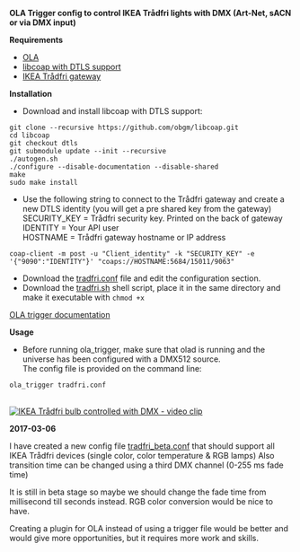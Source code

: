 **OLA Trigger config to control IKEA Trådfri lights with DMX (Art-Net, sACN or via DMX input)**

**Requirements**

* [OLA](https://www.openlighting.org/ola/)
* [libcoap with DTLS support](https://github.com/obgm/libcoap)
* [IKEA Trådfri gateway](http://www.ikea.com/gb/en/products/lighting/smart-lighting/tr%C3%A5dfri-gateway-white-art-20337807/)

**Installation**
  
* Download and install libcoap with DTLS support:
```sudo apt-get install libtool
git clone --recursive https://github.com/obgm/libcoap.git
cd libcoap
git checkout dtls
git submodule update --init --recursive
./autogen.sh
./configure --disable-documentation --disable-shared
make
sudo make install
```

* Use the following string to connect to the Trådfri gateway and create a new DTLS identity  (you will get a pre shared key from the gateway)  
SECURITY_KEY = Trådfri security key. Printed on the back of gateway  
IDENTITY = Your API user  
HOSTNAME = Trådfri gateway hostname or IP address  
  
```coap-client -m post -u "Client_identity" -k "SECURITY_KEY" -e '{"9090":"IDENTITY"}' "coaps://HOSTNAME:5684/15011/9063"```  
* Download the [tradfri.conf](tradfri.conf) file and edit the configuration section. 
* Download the [tradfri.sh](tradfri.sh) shell script, place it in the same directory and make it executable with `chmod +x`

[OLA trigger documentation](https://www.openlighting.org/ola/advanced-topics/ola-dmx-trigger/)

**Usage** 

* Before running ola_trigger, make sure that olad is running and the universe has been configured with a DMX512 source.  
The config file is provided on the command line:

`ola_trigger tradfri.conf`  
  <br>

[![IKEA Trådfri bulb controlled with DMX - video clip](https://i.vimeocdn.com/video/642888547_640.jpg)](https://vimeo.com/223957093)

**2017-03-06**

I have created a new config file [tradfri_beta.conf](tradfri_beta.conf) that should support all IKEA Trådfri devices (single color, color temperature & RGB lamps)
Also transition time can be changed using a third DMX channel (0-255 ms fade time) 

It is still in beta stage so maybe we should change the fade time from millisecond till seconds instead.
RGB color conversion would be nice to have.

Creating a plugin for OLA instead of using a trigger file would be better and would give more opportunities, but it requires more work and skills.
